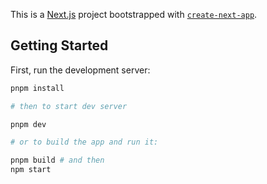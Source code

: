 This is a [Next.js](https://nextjs.org/) project bootstrapped with [`create-next-app`](https://github.com/vercel/next.js/tree/canary/packages/create-next-app).

## Getting Started

First, run the development server:

```bash
pnpm install

# then to start dev server

pnpm dev

# or to build the app and run it:

pnpm build # and then
npm start
```
